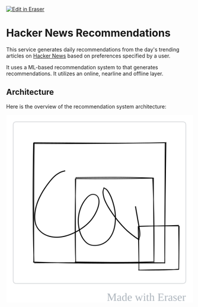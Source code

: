 [![Edit in Eraser](https://firebasestorage.googleapis.com/v0/b/second-petal-295822.appspot.com/o/images%2Fgithub%2FOpen%20in%20Eraser.svg?alt=media&token=968381c8-a7e7-472a-8ed6-4a6626da5501)](https://eraser-qa--pr2893-feature-eng-2296-osrga28q.web.app/workspace/P05vgVuGoobtQrflSJC4)
# Hacker News Recommendations
This service generates daily recommendations from the day's trending articles on [﻿Hacker News](https://news.ycombinator.com/) based on preferences specified by a user.

It uses a ML-based recommendation system to that generates recommendations. It utilizes an online, nearline and offline layer. 

## Architecture
Here is the overview of the recommendation system architecture:

![Figure 1](/.eraser/P05vgVuGoobtQrflSJC4___SOIiXh9tGmdtfE1u0fwNIY8EzVm1___---figure---ZDEK5E6ldl2ZxLTbJLT-d---figure---c8wj12d5FqGDdKWkfBlX6g.svg "Figure 1")




<!--- Eraser file: https://eraser-qa--pr2893-feature-eng-2296-osrga28q.web.app/workspace/P05vgVuGoobtQrflSJC4 --->